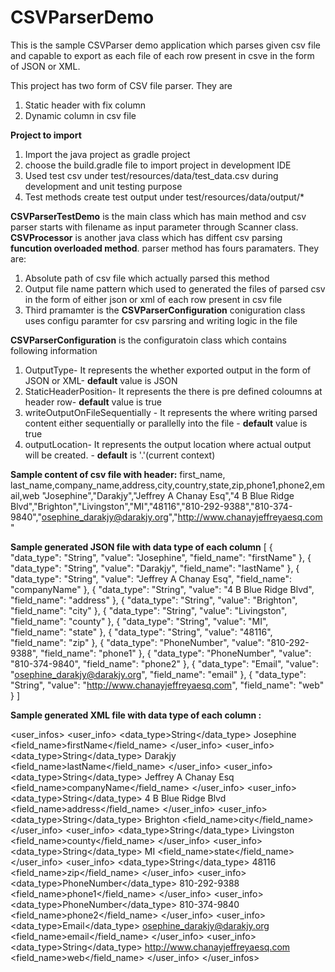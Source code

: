 # CSVParserDemo
This is the sample CSVParser demo application which parses given csv file and capable to export as each file of each row present in csve in the form of JSON or XML.

This project has two form of CSV file parser. They are
1. Static header with fix column
2. Dynamic column in csv file


**Project to import**
1. Import the java project as gradle project
2. choose the build.gradle file to import project in development IDE
3. Used test csv under test/resources/data/test_data.csv during development and unit testing purpose
4. Test methods create test output under test/resources/data/output/*


**CSVParserTestDemo** is the main class which has main method and csv parser starts with filename as input parameter through Scanner class. 
**CSVProcessor** is another java class which has diffent csv parsing **funcution overloaded method**. parser method has fours paramaters. 
They are:
  1. Absolute path of csv file which actually parsed this method
  2. Output file name pattern which used to generated the files of parsed csv in the form of either json or xml of each row present in csv file
  3. Third pramamter is the **CSVParserConfiguration** coniguration class uses configu paramter for csv parsring and writing logic in the file
  

**CSVParserConfiguration** is the configuratoin class which contains following information
1. OutputType- It represents the whether exported output in the form of JSON or XML- **default** value is JSON
2. StaticHeaderPosition- It represents the there is pre defined coloumns at header row- **default** value is true
3. writeOutputOnFileSequentially - It represents the where writing parsed content either sequentially or parallelly into the file - **default** value is true
4. outputLocation- It represents the output location where actual output will be created. - **default** is '.'(current context)

**Sample content of csv file with header:**
first_name, last_name,company_name,address,city,country,state,zip,phone1,phone2,email,web
"Josephine","Darakjy","Jeffrey A Chanay Esq","4 B Blue Ridge Blvd","Brighton","Livingston","MI","48116","810-292-9388","810-374-9840","osephine_darakjy@darakjy.org","http://www.chanayjeffreyaesq.com"

**Sample generated JSON file with data type of each column**
[
  {
    "data_type": "String",
    "value": "Josephine",
    "field_name": "firstName"
  },
  {
    "data_type": "String",
    "value": "Darakjy",
    "field_name": "lastName"
  },
  {
    "data_type": "String",
    "value": "Jeffrey A Chanay Esq",
    "field_name": "companyName"
  },
  {
    "data_type": "String",
    "value": "4 B Blue Ridge Blvd",
    "field_name": "address"
  },
  {
    "data_type": "String",
    "value": "Brighton",
    "field_name": "city"
  },
  {
    "data_type": "String",
    "value": "Livingston",
    "field_name": "county"
  },
  {
    "data_type": "String",
    "value": "MI",
    "field_name": "state"
  },
  {
    "data_type": "String",
    "value": "48116",
    "field_name": "zip"
  },
  {
    "data_type": "PhoneNumber",
    "value": "810-292-9388",
    "field_name": "phone1"
  },
  {
    "data_type": "PhoneNumber",
    "value": "810-374-9840",
    "field_name": "phone2"
  },
  {
    "data_type": "Email",
    "value": "osephine_darakjy@darakjy.org",
    "field_name": "email"
  },
  {
    "data_type": "String",
    "value": "http://www.chanayjeffreyaesq.com",
    "field_name": "web"
  }
]

**Sample generated XML file with data type of each column :**
<?xml version="1.0" encoding="UTF-8"?>
<user_infos>
<user_info>
<data_type>String</data_type>
<value>Josephine</value>
<field_name>firstName</field_name>
</user_info>
<user_info>
<data_type>String</data_type>
<value>Darakjy</value>
<field_name>lastName</field_name>
</user_info>
<user_info>
<data_type>String</data_type>
<value>Jeffrey A Chanay Esq</value>
<field_name>companyName</field_name>
</user_info>
<user_info>
<data_type>String</data_type>
<value>4 B Blue Ridge Blvd</value>
<field_name>address</field_name>
</user_info>
<user_info>
<data_type>String</data_type>
<value>Brighton</value>
<field_name>city</field_name>
</user_info>
<user_info>
<data_type>String</data_type>
<value>Livingston</value>
<field_name>county</field_name>
</user_info>
<user_info>
<data_type>String</data_type>
<value>MI</value>
<field_name>state</field_name>
</user_info>
<user_info>
<data_type>String</data_type>
<value>48116</value>
<field_name>zip</field_name>
</user_info>
<user_info>
<data_type>PhoneNumber</data_type>
<value>810-292-9388</value>
<field_name>phone1</field_name>
</user_info>
<user_info>
<data_type>PhoneNumber</data_type>
<value>810-374-9840</value>
<field_name>phone2</field_name>
</user_info>
<user_info>
<data_type>Email</data_type>
<value>osephine_darakjy@darakjy.org</value>
<field_name>email</field_name>
</user_info>
<user_info>
<data_type>String</data_type>
<value>http://www.chanayjeffreyaesq.com</value>
<field_name>web</field_name>
</user_info>
</user_infos>

